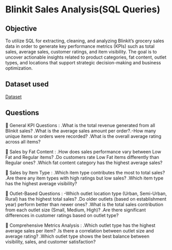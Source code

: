 # Blinkit Sales Analysis(SQL Queries)

## Objective 
To utilize SQL for extracting, cleaning, and analyzing Blinkit’s grocery sales data in order to generate key performance metrics (KPIs) such as total sales, average sales, customer ratings, and item visibility. The goal is to uncover actionable insights related to product categories, fat content, outlet types, and locations that support strategic decision-making and business optimization.

## Dataset used
<a href="https://github.com/Nikhil-29-11/Blinkit-Sales-Analysis-SQL/blob/main/BlinkIT%20Grocery%20Data.csv">Dataset</a>

## Questions
🔹 General KPI Questions :
.What is the total revenue generated from all Blinkit sales?
.What is the average sales amount per order?.-How many unique items or orders were recorded?
.What is the overall average rating across all items?

🔹 Sales by Fat Content :
.How does sales performance vary between Low Fat and Regular items?
.Do customers rate Low Fat items differently than Regular ones?
.Which fat content category has the highest average sales?

🔹 Sales by Item Type :
.Which item type contributes the most to total sales?
.Are there any item types with high ratings but low sales?
.Which item type has the highest average visibility?

🔹 Outlet-Based Questions :
-Which outlet location type (Urban, Semi-Urban, Rural) has the highest total sales?
.Do older outlets (based on establishment year) perform better than newer ones?
.What is the total sales contribution from each outlet size (Small, Medium, High)?
.Are there significant differences in customer ratings based on outlet type?

🔹 Comprehensive Metrics Analysis :
.Which outlet type has the highest average sales per item?
.Is there a correlation between outlet size and average rating?
.Which outlet type shows the best balance between visibility, sales, and customer satisfaction?
